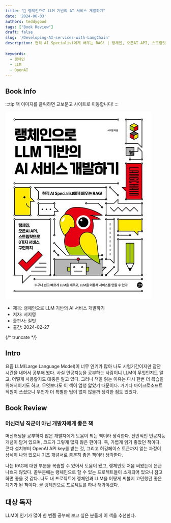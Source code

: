 ```yaml
---
title: "📖 랭체인으로 LLM 기반의 AI 서비스 개발하기"
date: '2024-06-03'
authors: teddygood
tags: ["Book Review"]
draft: false
slug: '/Developing-AI-services-with-LangChain'
description: 현직 AI Specialist에게 배우는 RAG! | 랭체인, 오픈AI API, 스트림릿으로 8가지 서비스 구현까지

keywords:
  - 랭체인
  - LLM
  - OpenAI
---
```


## Book Info

:::tip
책 이미지를 클릭하면 교보문고 사이트로 이동합니다!
:::

[![책](../assets/Developing-AI-services-with-LangChain.png)](https://product.kyobobook.co.kr/detail/S000212568407)

- 제목: 랭체인으로 LLM 기반의 AI 서비스 개발하기
- 저자: 서지영
- 출판사: 길벗
- 출간: 2024-02-27

{/* truncate */}

## Intro

요즘 LLM(Large Language Model)이 너무 인기가 많아 나도 시험기간이지만 잠깐 시간을 내어서 공부해 봤다. 사실 인공지능을 공부하는 사람이니 LLM이 무엇인지도 알고, 어떻게 사용할지도 대충은 알고 있다. 그러나 책을 읽는 이유는 다시 한번 더 복습을 위해서이기도 하고, 무엇보다도 이 책이 엄청 얇았기 때문이다. 거기다 마이크로소프트 직원이 쓰셨으니 무언가 더 특별한 팁이 없지 않을까 생각한 점도 있었다.

## Book Review

### 머신러닝 직군이 아닌 개발자에게 좋은 책

머신러닝을 공부하지 않은 개발자에게 도움이 되는 책이라 생각한다. 전반적인 인공지능 개념이 담겨 있으며, 코드가 그렇게 많지 않은 편이다. 즉, 가볍게 읽기 좋았던 책이다. 콘다 설치부터 OpenAI API key를 받는 것, 그리고 허깅페이스 토큰까지 얻는 과정이 상세히 나와 있으니 기초 개념서로 충분히 좋은 책이라 생각한다.

나는 RAG에 대한 부분을 복습할 수 있어서 도움이 됐고, 랭체인도 처음 써봤는데 은근 나쁘지 않았다. 끝부분에는 랭체인으로 할 수 있는 프로젝트들이 소개되어 있으니 참고하면 좋을 것 같다. 나도 내 프로젝트에 랭체인과 LLM을 어떻게 써볼지 고민했던 좋은 계기가 된 책이다. 곧 랭체인으로 프로젝트를 하나 해봐야겠다.

## 대상 독자

LLM이 인기가 많아 한 번쯤 공부해 보고 싶은 분들께 이 책을 추천한다.